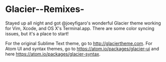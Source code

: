 Glacier--Remixes-
=================

Stayed up all night and got @joeyfigaro's wonderful Glacier theme working for Vim, Xcode, and OS X's Terminal.app. There are some color syncing issues, but it's a place to start!

For the original Sublime Text theme, go to http://glaciertheme.com. For Atom UI and syntax themes, go to https://atom.io/packages/glacier-ui and here https://atom.io/packages/glacier-syntax.
